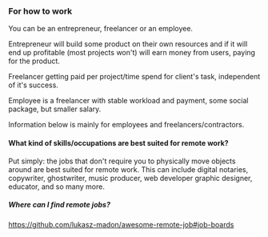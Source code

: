 ### For how to work
You can be an entrepreneur, freelancer or an employee.

Entrepreneur will build some product on their own resources and if it will end up profitable (most projects won't) will earn money from users, paying for the product.

Freelancer getting paid per project/time spend for client's task, independent of it's success.

Employee is a freelancer with stable workload and payment, some social package, but smaller salary. 

Information below is mainly for employees and freelancers/contractors. 
    
#### What kind of skills/occupations are best suited for remote work?

Put simply: the jobs that don't require you to physically move objects around are best suited for remote work. This can include digital notaries, copywriter, ghostwriter, music producer, web developer graphic designer, educator, and so many more.

##### Where can I find remote jobs?
https://github.com/lukasz-madon/awesome-remote-job#job-boards


